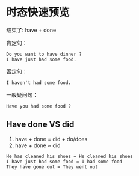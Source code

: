 # 时态快速预览

结束了: have + done



肯定句：
```text
Do you want to have dinner ? 
I have just had some food.
```


否定句：
```text
I haven't had some food.
```


一般疑问句：
```text
Have you had some food ?
```



## Have done VS did

1. have + done = did + do/does
2. have + done ≈ did
```text
He has cleaned his shoes = He cleaned his shoes
I have just had some food = I had some food
They have gone out = They went out
```

